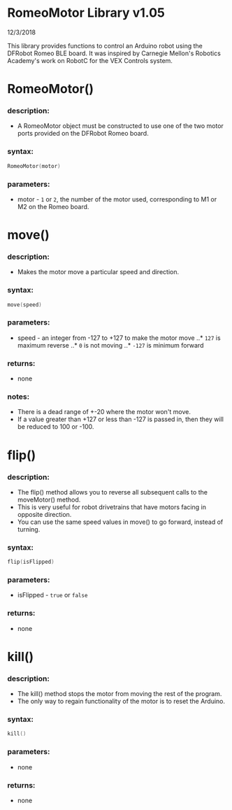 # RomeoMotor Library v1.05
12/3/2018

This library provides functions to control an Arduino robot using the DFRobot Romeo BLE board.
It was inspired by Carnegie Mellon's Robotics Academy's work on RobotC for the VEX Controls system.


# RomeoMotor()
### description:
* A RomeoMotor object must be constructed to use one of the two motor ports provided on the DFRobot Romeo board.
### syntax:
```c
RomeoMotor(motor)
```
### parameters:
* motor - ```1``` or ```2```, the number of the motor used, corresponding to M1 or M2 on the Romeo board.


# move()
### description:
* Makes the motor move a particular speed and direction.
### syntax:
```c
move(speed)
```
### parameters:
* speed - an integer from -127 to +127 to make the motor move
..* ```127``` is maximum reverse
..* ```0``` is not moving
..* ```-127``` is minimum forward
### returns:
* none
### notes:
* There is a dead range of +-20 where the motor won't move.
* If a value greater than +127 or less than -127 is passed in, then they will be reduced to 100 or -100.


# flip()
### description:
* The flip() method allows you to reverse all subsequent calls to the moveMotor() method.
* This is very useful for robot drivetrains that have motors facing in opposite direction.
* You can use the same speed values in move() to go forward, instead of turning.
### syntax:
```c
flip(isFlipped)
```
### parameters:
* isFlipped - ```true``` or ```false```
### returns:
 * none
 
 
# kill()
### description:
* The kill() method stops the motor from moving the rest of the program.
* The only way to regain functionality of the motor is to reset the Arduino.
### syntax:
```c
kill()
```
 ### parameters:
 * none
 ### returns:
 * none

 
